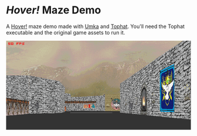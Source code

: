 # _Hover!_ Maze Demo
A [Hover!](https://en.wikipedia.org/wiki/Hover!) maze demo made with [Umka](https://github.com/vtereshkov/umka-lang) and [Tophat](https://tophat2d.dev/). You'll need the Tophat executable and the original game assets to run it.

![](maze1.png)

